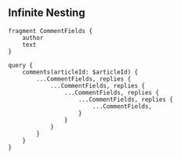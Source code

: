 ##  Infinite Nesting <!-- .element: data-theme="ka-content" -->

```
fragment CommentFields {
    author
    text
}

query {
    comments(articleId: $articleId) {
        ...CommentFields, replies {
            ...CommentFields, replies {
                ...CommentFields, replies {
                    ...CommentFields, replies {
                        ...CommentFields, 
                    }
                }
            }
        }
    }
}
```
